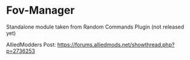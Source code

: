 # Fov-Manager
Standalone module taken from Random Commands Plugin (not released yet)

AlliedModders Post: https://forums.alliedmods.net/showthread.php?p=2736253
